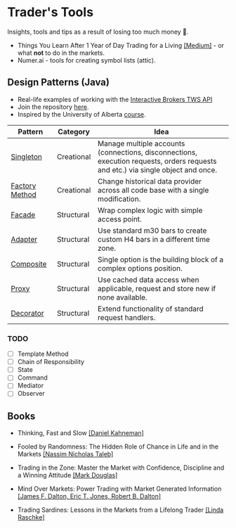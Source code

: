 # Trader's Tools
Insights, tools and tips as a result of losing too much money :crocodile:.

* Things You Learn After 1 Year of Day Trading for a Living [[Medium]](https://algonell.medium.com/things-you-learn-after-1-year-of-day-trading-for-a-living-a97bbc8d19fa) - or what **not** to do in the markets.
* Numer.ai - tools for creating symbol lists (attic).

## Design Patterns (Java)
* Real-life examples of working with the [Interactive Brokers TWS API](https://interactivebrokers.github.io/tws-api/index.html)
* Join the repository [here](https://interactivebrokers.github.io/).
* Inspired by the University of Alberta [course](https://www.coursera.org/learn/design-patterns).

Pattern | Category | Idea
 --- | --- | ---
[Singleton](https://github.com/algonell/TradersTools/blob/main/Design%20Patterns/org/algonell/trading/dp/singleton/Singleton.java) | Creational | Manage multiple accounts (connections, disconnections, execution requests, orders requests and etc.) via single object and once.
[Factory Method](https://github.com/algonell/TradersTools/blob/main/Design%20Patterns/org/algonell/trading/dp/factorymethod/FactoryMethod.java) | Creational | Change historical data provider across all code base with a single modification.
[Facade](https://github.com/algonell/TradersTools/blob/main/Design%20Patterns/org/algonell/trading/dp/facade/Facade.java) | Structural | Wrap complex logic with simple access point.
[Adapter](https://github.com/algonell/TradersTools/blob/main/Design%20Patterns/org/algonell/trading/dp/adapter/Adapter.java) | Structural | Use standard m30 bars to create custom H4 bars in a different time zone.
[Composite](https://github.com/algonell/TradersTools/blob/main/Design%20Patterns/org/algonell/trading/dp/composite/Composite.java) | Structural | Single option is the building block of a complex options position.
[Proxy](https://github.com/algonell/TradersTools/blob/main/Design%20Patterns/org/algonell/trading/dp/proxy/Proxy.java) | Structural | Use cached data access when applicable, request and store new if none available.
[Decorator](https://github.com/algonell/TradersTools/blob/main/Design%20Patterns/org/algonell/trading/dp/decorator/Decorator.java) | Structural | Extend functionality of standard request handlers.

### TODO
- [ ] Template Method
- [ ] Chain of Responsibility
- [ ] State
- [ ] Command
- [ ] Mediator
- [ ] Observer

## Books
* Thinking, Fast and Slow [[Daniel Kahneman]](https://www.amazon.com/gp/product/0374533555/ref=as_li_tl?ie=UTF8&tag=algonell-20&camp=1789&creative=9325&linkCode=as2&creativeASIN=0374533555&linkId=41df8a28a4e4d3b79b918aaa994449b4)

* Fooled by Randomness: The Hidden Role of Chance in Life and in the Markets [[Nassim Nicholas Taleb]](https://www.amazon.com/gp/product/0812975219/ref=as_li_tl?ie=UTF8&tag=algonell-20&camp=1789&creative=9325&linkCode=as2&creativeASIN=0812975219&linkId=1d3e2d9ef23e1611ee2c4c4926692cec)

* Trading in the Zone: Master the Market with Confidence, Discipline and a Winning Attitude [[Mark Douglas]](https://www.amazon.com/gp/product/0735201447/ref=as_li_tl?ie=UTF8&tag=algonell-20&camp=1789&creative=9325&linkCode=as2&creativeASIN=0735201447&linkId=6dc94049810903c85f834eba4ba30f90)

* Mind Over Markets: Power Trading with Market Generated Information [[James F. Dalton, Eric T. Jones, Robert B. Dalton]](https://www.amazon.com/gp/product/1118531736/ref=as_li_tl?ie=UTF8&tag=algonell-20&camp=1789&creative=9325&linkCode=as2&creativeASIN=1118531736&linkId=f29b84b4a9fc27cff6a246124d696f88)

* Trading Sardines: Lessons in the Markets from a Lifelong Trader [[Linda Raschke]](https://lindaraschke.net/trading-sardines/)
